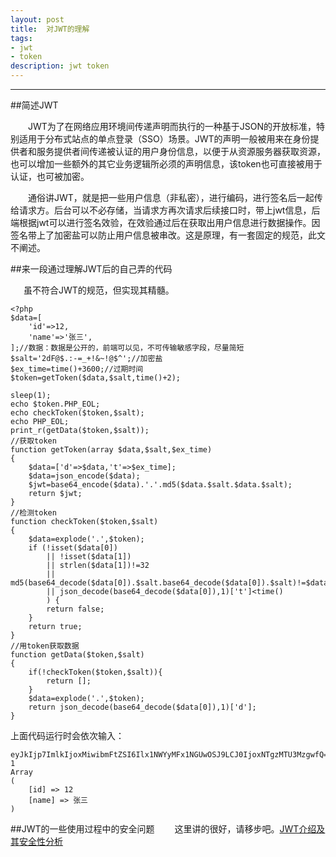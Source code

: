 ```yaml
---
layout: post
title:  对JWT的理解
tags:
- jwt
- token
description: jwt token
---
```


------
##简述JWT

&ensp;&ensp;&ensp;&ensp;JWT为了在网络应用环境间传递声明而执行的一种基于JSON的开放标准，特别适用于分布式站点的单点登录（SSO）场景。JWT的声明一般被用来在身份提供者和服务提供者间传递被认证的用户身份信息，以便于从资源服务器获取资源，也可以增加一些额外的其它业务逻辑所必须的声明信息，该token也可直接被用于认证，也可被加密。

&ensp;&ensp;&ensp;&ensp;通俗讲JWT，就是把一些用户信息（非私密），进行编码，进行签名后一起传给请求方。后台可以不必存储，当请求方再次请求后续接口时，带上jwt信息，后端根据jwt可以进行签名效验，在效验通过后在获取出用户信息进行数据操作。因签名带上了加密盐可以防止用户信息被串改。这是原理，有一套固定的规范，此文不阐述。

##来一段通过理解JWT后的自己弄的代码

&ensp;&ensp;&ensp;虽不符合JWT的规范，但实现其精髓。
```
<?php
$data=[
	'id'=>12,
	'name'=>'张三',
];//数据：数据是公开的，前端可以见，不可传输敏感字段，尽量简短
$salt='2dF@$.:-=_+!&~!@$^';//加密盐
$ex_time=time()+3600;//过期时间
$token=getToken($data,$salt,time()+2);

sleep(1);
echo $token.PHP_EOL;
echo checkToken($token,$salt);
echo PHP_EOL;
print_r(getData($token,$salt));
//获取token
function getToken(array $data,$salt,$ex_time)
{
	$data=['d'=>$data,'t'=>$ex_time];
	$data=json_encode($data);
	$jwt=base64_encode($data).'.'.md5($data.$salt.$data.$salt);
	return $jwt;
}
//检测token
function checkToken($token,$salt)
{
	$data=explode('.',$token);
	if (!isset($data[0]) 
		|| !isset($data[1]) 
		|| strlen($data[1])!=32 
		|| md5(base64_decode($data[0]).$salt.base64_decode($data[0]).$salt)!=$data[1]
		|| json_decode(base64_decode($data[0]),1)['t']<time()
		) {
		return false;
	}
	return true;
}
//用token获取数据
function getData($token,$salt)
{
	if(!checkToken($token,$salt)){
		return [];
	}
	$data=explode('.',$token);
	return json_decode(base64_decode($data[0]),1)['d'];
}

```
上面代码运行时会依次输入：
```
eyJkIjp7ImlkIjoxMiwibmFtZSI6Ilx1NWYyMFx1NGUwOSJ9LCJ0IjoxNTgzMTU3MzgwfQ==.5ce58a3f71ed502cd263aabe6024fc4a
1
Array
(
    [id] => 12
    [name] => 张三
)
```
##JWT的一些使用过程中的安全问题
&ensp;&ensp;&ensp;&ensp;这里讲的很好，请移步吧。[JWT介绍及其安全性分析](https://www.freebuf.com/vuls/219056.html)

